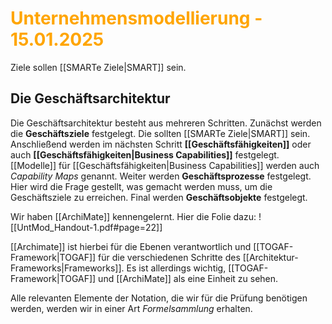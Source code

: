 # <font color = "orange">Unternehmensmodellierung - 15.01.2025</font>
Ziele sollen [[SMARTe Ziele|SMART]] sein.

## Die Geschäftsarchitektur
Die Geschäftsarchitektur besteht aus mehreren Schritten. Zunächst werden die **Geschäftsziele** festgelegt. Die sollten [[SMARTe Ziele|SMART]] sein. 
Anschließend werden im nächsten Schritt **[[Geschäftsfähigkeiten]]** oder auch **[[Geschäftsfähigkeiten|Business Capabilities]]** festgelegt. [[Modelle]] für [[Geschäftsfähigkeiten|Business Capabilities]] werden auch *Capability Maps* genannt.
Weiter werden **Geschäftsprozesse** festgelegt. Hier wird die Frage gestellt, was gemacht werden muss, um die Geschäftsziele zu erreichen.
Final werden **Geschäftsobjekte** festgelegt. 

Wir haben [[ArchiMate]] kennengelernt. Hier die Folie dazu:
![[UntMod_Handout-1.pdf#page=22]]

[[Archimate]] ist hierbei für die Ebenen verantwortlich und [[TOGAF-Framework|TOGAF]] für die verschiedenen Schritte des [[Architektur-Frameworks|Frameworks]]. Es ist allerdings wichtig, [[TOGAF-Framework|TOGAF]] und [[ArchiMate]] als eine Einheit zu sehen.

Alle relevanten Elemente der Notation, die wir für die Prüfung benötigen werden, werden wir in einer Art *Formelsammlung* erhalten. 